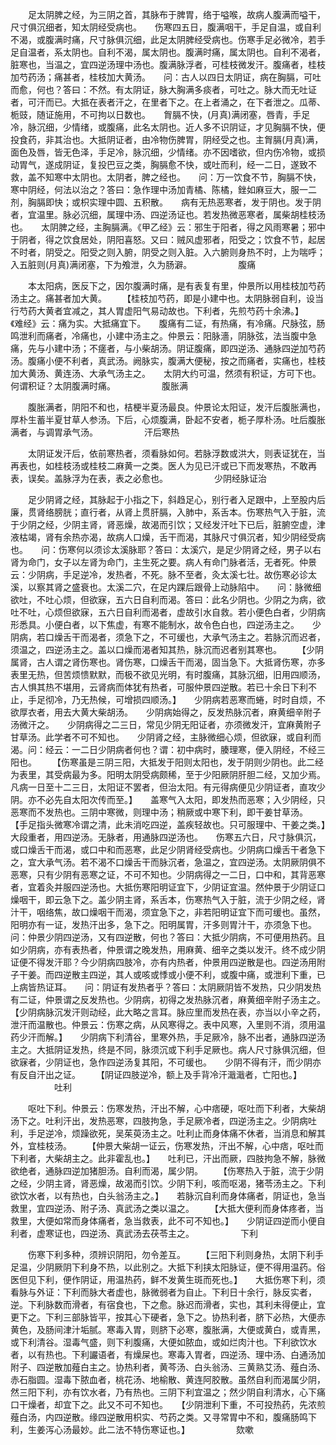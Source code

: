 <!-- { "loadSidebar": true } -->
　　足太阴脾之经，为三阴之首，其脉布于脾胃，络于嗌喉，故病人腹满而嗌干，尺寸俱沉细者，知太阴经受病也。　　伤寒四五日，腹满咽干，手足自温，或自利不渴，或腹满时痛，尺寸脉俱沉细，此足太阴脾经受病也。伤寒手足必微冷，若手足自温者，系太阴也。自利不渴，属太阴也。腹满时痛，属太阴也。自利不渴者，脏寒也，当温之，宜四逆汤理中汤也。腹满脉浮者，可桂枝微发汗。腹痛者，桂枝加芍药汤；痛甚者，桂枝加大黄汤。　　问：古人以四日太阴证，病在胸膈，可吐而愈，何也？答曰：不然。有太阴证，脉大胸满多痰者，可吐之。脉大而无吐证者，可汗而已。大抵在表者汗之，在里者下之。在上者涌之，在下者泄之。瓜蒂、栀豉，随证施用，不可拘以日数也。　　胷膈不快，(月真)满闭塞，唇青，手足冷，脉沉细，少情绪，或腹痛，此名太阴也。近人多不识阴证，才见胸膈不快，便投食药，非其治也。大抵阴证者，由冷物伤脾胃，阴经受之也。主胷膈(月真)满，面色及唇，皆无色泽，手足冷，脉沉细，少情绪。亦不因嗜欲，但内伤冷物，或损动胃气，遂成阴证，复投巴豆之类，胸膈愈不快，或吐而利，经一二日，遂致不救，盖不知寒中太阴也。太阴者，脾之经也。　　问：万一饮食不节，胸膈不快，寒中阴经，何法以治之？答曰：急作理中汤加青橘、陈橘，銼如麻豆大，服一二剂，胸膈即快；或枳实理中圆、五积散。　　病有无热恶寒者，发于阴也。发于阴者，宜温里。脉必沉细，属理中汤、四逆汤证也。若发热微恶寒者，属柴胡桂枝汤也。　　太阴脾之经，主胸膈满。《甲乙经》云：邪生于阳者，得之风雨寒暑；邪中于阴者，得之饮食居处，阴阳喜怒。又曰：贼风虚邪者，阳受之；饮食不节，起居不时者，阴受之。阳受之则入腑，阴受之则入脏。入六腑则身热不时，上为喘呼；入五脏则(月真)满闭塞，下为飧泄，久为肠澼。
　　　　　腹痛

　　本太阳病，医反下之，因尔腹满时痛，是有表复有里，仲景所以用桂枝加芍药汤主之。痛甚者加大黄。　　 【桂枝加芍药，即是小建中也。太阴脉弱自利，设当行芍药大黄者宜减之，其人胃虚阳气易动故也。下利者，先煎芍药十余沸。】　　《难经》云：痛为实。大抵痛宜下。　　腹痛有二证，有热痛，有冷痛。尺脉弦，肠鸣泄利而痛者，冷痛也，小建中汤主之。仲景云：阳脉濇，阴脉弦，法当腹中急痛，先与小建中汤；不瘥者，与小柴胡汤。阴证腹痛，即四逆汤、通脉四逆加芍药汤。腹痛小便不利者，真武汤。阙脉实，腹满大便秘，按之而痛者，实痛也，桂枝加大黄汤、黄连汤、大承气汤主之。　　太阴大约可温，然须有积证，方可下也。何谓积证？太阴腹满时痛。
　　　　　腹胀满

　　腹胀满者，阴阳不和也，桔梗半夏汤最良。仲景论太阳证，发汗后腹胀满也，厚朴生蓄半夏甘草人参汤。下后，心烦腹满，卧起不安者，栀子厚朴汤。吐后腹胀满者，与调胃承气汤。
　　　　　汗后寒热

　　太阴证发汗后，依前寒热者，须看脉如何。若脉浮数或洪大，则表证犹在，当再表也，如桂枝汤或桂枝二麻黄一之类。医人为见已汗或已下而发寒热，不敢再表，误矣。盖脉浮为在表，表之必愈也。
　　　　　少阴经脉证治

　　足少阴肾之经，其脉起于小指之下，斜趋足心，别行者入足跟中，上至股内后廉，贯肾络膀胱；直行者，从肾上贯肝膈，入肺中，系舌本。伤寒热气入于脏，流于少阴之经，少阴主肾，肾恶燥，故渴而引饮；又经发汗吐下已后，脏腑空虚，津液枯竭，肾有余热亦渴，故病人口燥，舌干而渴，其脉尺寸俱沉者，知少阴经受病也。　　问：伤寒何以须诊太溪脉耶？答曰：太溪穴，是足少阴肾之经，男子以右肾为命门，女子以左肾为命门，主生死之要。病人有命门脉者活，无者死。仲景云：少阴病，手足逆冷，发热者，不死。脉不至者，灸太溪七壮。故伤寒必诊太溪，以察其肾之盛衰也。太溪二穴，在足内踝后跟骨上动脉陷中。　　问：脉微细欲吐，不吐心烦，但欲寐，五六日自利而渴。答曰：此名少阴也。少阴之为病，欲吐不吐，心烦但欲寐，五六日自利而渴者，虚故引水自救。若小便色白者，少阴病形悉具。小便白者，以下焦虚，有寒不能制水，故令色白也，四逆汤主之。　　少阴病，若口燥舌干而渴者，须急下之，不可缓也，大承气汤主之。若脉沉而迟者，须温之，四逆汤主之。盖以口燥而渴者知其热，脉沉而迟者别其寒也。　　 【少阴属肾，古人谓之肾伤寒也。肾伤寒，口燥舌干而渴，固当急下。大抵肾伤寒，亦多表里无热，但苦烦愦默默，而极不欲见光明，有时腹痛，其脉沉细，旧用四顺汤，古人惧其热不堪用，云肾病而体犹有热者，可服仲景四逆散。若已十余日下利不止，手足彻冷，乃无热候，可增损四顺汤。】　　少阴病若恶寒而蜷，时时自烦，不欲厚衣者，用去大黄大柴胡汤。　　少阴病始得之，反发热脉沉者，麻黄细辛附子汤微汗之。　　少阴病得之二三日，常见少阴无阳证者，亦须微发汗，宜麻黄附子甘草汤。此学者不可不知也。　　少阴肾之经，主脉微细心烦，但欲寐，或自利而渴。问：经云：一二日少阴病者何也？谓：初中病时，腠理寒，便入阴经，不经三阳也。　　 【伤寒虽是三阴三阳，大抵发于阳则太阳也，发于阴则少阴也。此二经为表里，其受病最为多。阳明太阴受病颇稀，至于少阳厥阴肝胆二经，又加少焉。凡病一日至十二三日，太阳证不罢者，但治太阳。有元得病便见少阴证者，直攻少阴。亦不必先自太阳次传而至。】　　盖寒气入太阳，即发热而恶寒；入少阴经，只恶寒而不发热也。三阴中寒微，则理中汤；稍厥或中寒下利，即干姜甘草汤。　　 【手足指头微寒冷谓之清，此未消吃四逆，盖疾轻故也。只可服理中、干姜之类。】　　大段重者，用四逆汤。无脉者，用通脉四逆汤也。　　伤寒五六日，尺寸脉俱沉，或口燥舌干而渴，或口中和而恶寒，此足少阴肾经受病也。少阴病口燥舌干者急下之，宜大承气汤。若不渴不口燥舌干而脉沉者，急温之，宜四逆汤。太阴厥阴俱不恶寒，只有少阴有恶寒之证，不可不知也。少阴病得之一二日，口中和，其背恶寒者，宜着灸并服四逆汤也。大抵伤寒阳明证宜下，少阴证宜温。然仲景于少阴证口燥咽干，即云急下之。盖少阴主肾，系舌本，伤寒热气入于脏，流于少阴之经，肾汁干，咽络焦，故口燥咽干而渴，须宜急下之，非若阳明证宜下而可缓也。虽然，阳明亦有一证，发热汗出多，急下之。阳明属胃，汗多则胃汁干，亦须急下也。　　问：仲景少阴四逆汤，又有四逆散，何也？答曰：大抵少阴病，不可便用热药。且如少阴病，亦有表热者，仲景谓之晚发热，用麻黄、细辛之类以发汗。终不成少阴证便不得发汗耶？今少阴病四肢冷，亦有内热者，仲景用四逆散是也。四逆汤用附子干姜。而四逆散主四逆，其人或咳或悸或小便不利，或腹中痛，或泄利下重，已上病皆热证耳。　　问：阴证有发热者乎？答曰：太阴厥阴皆不发热，只少阴发热有二证，仲景谓之反发热也。少阴病，初得之发热脉沉者，麻黄细辛附子汤主之。　　 【少阴病脉沉发汗则动经，此大略之言耳。脉应里而发热在表，亦当以小辛之药，泄汗而温散也。仲景云：伤寒之病，从风寒得之。表中风寒，入里则不消，须用温药少汗而解。】　　少阴病下利清谷，里寒外热，手足厥冷，脉不出者，通脉四逆汤主之。大抵阴证发热，终是不同，脉须沉或下利手足厥也。病人尺寸脉俱沉细，但欲寐者，少阴证也，急作四逆汤复其阳，不可缓也。　　少阴不得有汗，而少阴亦有反自汗出之证。　　 【阴证四肢逆冷，额上及手背冷汗濈濈者，亡阳也。】
　　　　　吐利

　　呕吐下利。仲景云：伤寒发热，汗出不解，心中痞硬，呕吐而下利者，大柴胡汤下之。吐利汗出，发热恶寒，四肢拘急，手足厥冷者，四逆汤主之。少阴病吐利，手足逆冷，烦躁欲死，吴茱萸汤主之。吐利止而身体痛不休者，当消息和解其外，宜桂枝汤。　　 【仲景大柴胡一证云，伤寒发热，汗出不解，心中痞，呕吐而下利者，大柴胡主之。此非霍乱也。】　　吐利已，汗出而厥，四肢拘急不解，脉微欲绝者，通脉四逆加猪胆汤。自利而渴，属少阴。　　 【伤寒热入于脏，流于少阴之经，少阴主肾，肾恶燥，故渴而引饮。少阴下利，咳而呕渴，猪苓汤主之。下利欲饮水者，以有热也，白头翁汤主之。】　　若脉沉自利而身体痛者，阴证也，急当救里，宜四逆汤、附子汤、真武汤之类以温之。　　 【大抵大便利而身体疼者，当救里，大便如常而身体痛者，急当救表，此不可不知也。】　　少阴证四逆而小便自利者，虚寒证也，四逆汤、真武汤去茯苓主之。
　　　　　下利

　　伤寒下利多种，须辨识阴阳，勿令差互。　　 【三阳下利则身热，太阴下利手足温，少阴厥阴下利身不热，以此别之。大抵下利挟太阳脉证，便不得用温药。俗医但见下利，便作阴证，用温热药，鲜不发黄生斑而死也。】　　大抵伤寒下利，须看脉与外证：下利而脉大者虚也，脉微弱者为自止。下利日十余行，脉反实者，逆。下利脉数而滑者，有宿食也，下之愈。脉迟而滑者，实也，其利未得便止，宜更下之。下利三部脉皆平，按其心下硬者，急下之。协热利者，脐下必热，大便赤黄色，及肠间津汁垢腻。寒毒入胃，则脐下必寒，腹胀满，大便或黄白，或青黑，或下利清谷。湿毒气盛，则下利腹痛，大便如脓血，或如烂肉汁也。下利欲饮水者，以有热也。下利讝语者，有燥屎也。寒毒入胃者，四逆汤、理中汤、白通汤加附子、四逆散加薤白主之。协热利者，黄芩汤、白头翁汤、三黄熟艾汤、薤白汤、赤石脂圆。湿毒下脓血者，桃花汤、地榆散、黄连阿胶散。虽然自利而渴属少阴，然三阳下利，亦有饮水者，乃有热也。三阴下利宜温之；然少阴自利清水，心下痛口干燥者，却宜下之。此又不可不知也。　　【少阴泄利下重，不可投热药，先浓煎薤白汤，内四逆散。缘四逆散用枳实、芍药之类。又寻常胃中不和，腹痛肠鸣下利，生姜泻心汤最妙。此二法不特伤寒证也。】
　　　　　欬嗽

